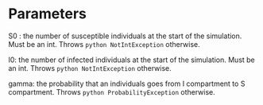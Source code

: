 # Parameters

S0 : the number of susceptible individuals at the start of the simulation. Must be an int.
Throws ```python NotIntException``` otherwise.

I0: the number of infected individuals at the start of the simulation. Must be an int.
Throws ```python NotIntException``` otherwise.

gamma: the probability that an individuals goes from I compartment to S compartment.
Throws ```python ProbabilityException``` otherwise.